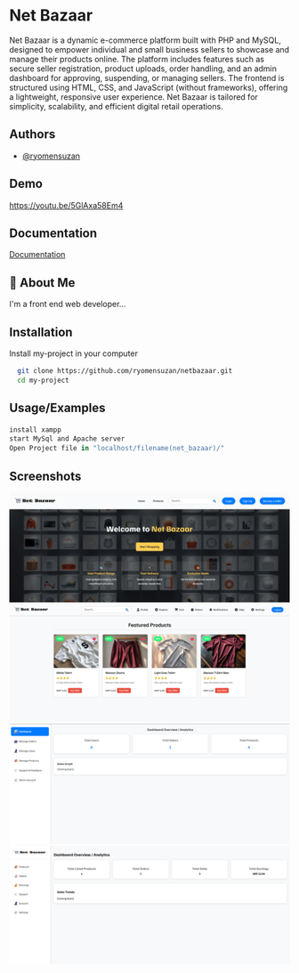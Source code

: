 
# Net Bazaar

Net Bazaar is a dynamic e-commerce platform built with PHP and MySQL, designed to empower individual and small business sellers to showcase and manage their products online. The platform includes features such as secure seller registration, product uploads, order handling, and an admin dashboard for approving, suspending, or managing sellers. The frontend is structured using HTML, CSS, and JavaScript (without frameworks), offering a lightweight, responsive user experience. Net Bazaar is tailored for simplicity, scalability, and efficient digital retail operations.


## Authors

- [@ryomensuzan](https://www.github.com/ryomensuzan)


## Demo
https://youtu.be/5GlAxa58Em4
## Documentation

[Documentation](https://github.com/ryomensuzan/netbazaar/tree/6850f8a7371a9ae8fb22d0458d07933306c988c1/documentation)


## 🚀 About Me
I'm a front end web developer...


## Installation

Install my-project in your computer

```bash
  git clone https://github.com/ryomensuzan/netbazaar.git
  cd my-project
```
    
## Usage/Examples

```javascript
install xampp
start MySql and Apache server
Open Project file in "localhost/filename(net_bazaar)/"
```

## Screenshots

![App Screenshot](assets/landing%20page.png)
![App Screenshot](assets/user%20Dashboard.png)
![App Screenshot](assets/admin%20dashboard.png)
![App Screenshot](assets/seller%20Dashboard.png)